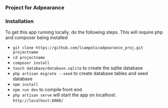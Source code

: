 ### Project for Adpearance

### Installation
To get this app running locally, do the following steps. This will require php and composer being installed
- `git clone https://github.com/lcampolo/adpearance_proj.git projectname`
- `cd projectname`
- `composer install`
- `touch database/database.sqlite` to create the sqlite database
- `php artisan migrate --seed` to create database tables and seed database
- `npm install`
- `npm run dev` to compile front end
- `php artisan serve` will start the app on localhost: `http://localhost:8000/`
